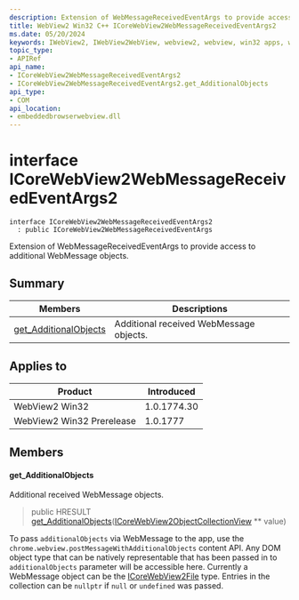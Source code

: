 ```yaml
---
description: Extension of WebMessageReceivedEventArgs to provide access to additional WebMessage objects.
title: WebView2 Win32 C++ ICoreWebView2WebMessageReceivedEventArgs2
ms.date: 05/20/2024
keywords: IWebView2, IWebView2WebView, webview2, webview, win32 apps, win32, edge, ICoreWebView2, ICoreWebView2Controller, browser control, edge html, ICoreWebView2WebMessageReceivedEventArgs2
topic_type: 
- APIRef
api_name:
- ICoreWebView2WebMessageReceivedEventArgs2
- ICoreWebView2WebMessageReceivedEventArgs2.get_AdditionalObjects
api_type:
- COM
api_location:
- embeddedbrowserwebview.dll
---
```


# interface ICoreWebView2WebMessageReceivedEventArgs2

```
interface ICoreWebView2WebMessageReceivedEventArgs2
  : public ICoreWebView2WebMessageReceivedEventArgs
```

Extension of WebMessageReceivedEventArgs to provide access to additional WebMessage objects.

## Summary

 Members                        | Descriptions
--------------------------------|---------------------------------------------
[get_AdditionalObjects](#get_additionalobjects) | Additional received WebMessage objects.

## Applies to

Product                         | Introduced
--------------------------------|---------------------------------------------
WebView2 Win32            |    1.0.1774.30
WebView2 Win32 Prerelease |    1.0.1777

## Members

#### get_AdditionalObjects

Additional received WebMessage objects.

> public HRESULT [get_AdditionalObjects](#get_additionalobjects)([ICoreWebView2ObjectCollectionView](icorewebview2objectcollectionview.md#icorewebview2objectcollectionview) ** value)

To pass `additionalObjects` via WebMessage to the app, use the `chrome.webview.postMessageWithAdditionalObjects` content API. Any DOM object type that can be natively representable that has been passed in to `additionalObjects` parameter will be accessible here. Currently a WebMessage object can be the [ICoreWebView2File](icorewebview2file.md#icorewebview2file) type. Entries in the collection can be `nullptr` if `null` or `undefined` was passed.

